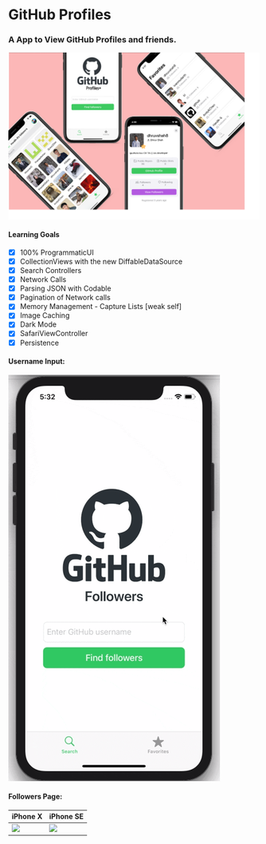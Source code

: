 # GitHub Profiles

### A App to View GitHub Profiles and friends. 

![ ](https://raw.githubusercontent.com/dhruvshah8/GitHubProfiles/master/ScreenShots/allScreens.png?token=AHH3VNZ4GB7LPAR76HW7SZ27D6VWE)

#### Learning Goals 
- [x] 100% ProgrammaticUI
- [x] CollectionViews with the new DiffableDataSource
- [x] Search Controllers
- [x] Network Calls
- [x] Parsing JSON with Codable
- [x] Pagination of Network calls
- [x] Memory Management - Capture Lists [weak self]
- [x] Image Caching
- [x] Dark Mode
- [x] SafariViewController
- [x] Persistence

#### Username Input: 
![ ](https://raw.githubusercontent.com/dhruvshah8/GitHubProfiles/master/ScreenShots/Screen%20Recordings/screen1.gif?token=AHH3VN44ZWGFWLT35BWLLES7D6V3Q)

#### Followers Page: 

| iPhone X                                   | iPhone SE                                     |
| ------------------------------------------ | --------------------------------------------- |
| ![](/ScreenShots/ScreenRecordings/collectionSearch.gif) | ![](ScreenShots/ScreenRecordings/collectionSearch.gif) |
